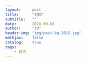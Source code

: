 ```yaml
---
layout:     post
title:      "对拍"
subtitle:   ""
date:       2018-09-03
author:     "JU"
header-img: "img/post-bg-2015.jpg"
mathjax:    false
catalog:    true
tags:
    - 技巧
---
```

